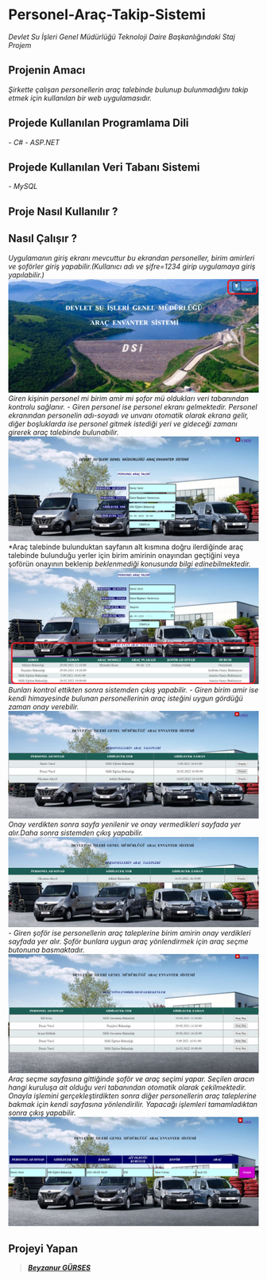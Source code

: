 # Personel-Araç-Takip-Sistemi
*Devlet Su İşleri Genel Müdürlüğü Teknoloji Daire Başkanlığındaki Staj Projem*

## Projenin Amacı
*Şirkette çalışan personellerin araç talebinde bulunup bulunmadığını takip etmek için kullanılan bir web uygulamasıdır.* 

## Projede Kullanılan Programlama Dili
 *- C#*
 *- ASP.NET*
 
## Projede Kullanılan  Veri Tabanı Sistemi
 *- MySQL*

## Proje Nasıl Kullanılır ?


## Nasıl Çalışır ?
*Uygulamanın giriş ekranı mevcuttur bu ekrandan personeller, birim amirleri ve şoförler giriş yapabilir.(Kullanıcı adı ve şifre=1234 girip uygulamaya giriş yapılabilir.)*
*![](/images/giris.png)*
*Giren kişinin personel mi birim amir mi şofor mü oldukları veri tabanından kontrolu sağlanır.* 
 *- Giren personel ise personel ekranı gelmektedir. Personel ekranından personelin adı-soyadı ve unvanı otomatik olarak ekrana gelir, diğer boşluklarda ise personel gitmek* *istediği yeri ve gideceği zamanı girerek araç talebinde bulunabilir.* 
*![](/images/aractalebi.png)*
*Araç talebinde bulunduktan sayfanın alt kısmına doğru ilerdiğinde araç talebinde bulunduğu yerler için birim amirinin onayından geçtiğini veya şoförün onayının beklenip *beklenmediği konusunda bilgi edinebilmektedir.*
*![](/images/talepsonuc.png)*
*Bunları kontrol ettikten sonra sistemden çıkış yapabilir.*
   *- Giren birim amir ise kendi himayesinde bulunan personellerinin araç isteğini uygun gördüğü zaman onay verebilir.*
*![](/images/birimamir.png)*
*Onay  verdikten sonra sayfa yenilenir ve onay vermedikleri sayfada yer alır.Daha sonra sistemden çıkış yapabilir.*
*![](/images/birimamir1.png)*
   *- Giren şoför ise personellerin araç taleplerine  birim amirin onay verdikleri sayfada yer alır. Şoför bunlara uygun araç yönlendirmek için araç seçme butonuna basmaktadır.*
*![](/images/sofor.png)*
*Araç seçme sayfasına gittiğinde şoför ve araç seçimi yapar. Seçilen aracın hangi kuruluşa ait olduğu veri tabanından otomatik olarak çekilmektedir. Onayla işlemini* *gerçekleştirdikten sonra diğer personellerin araç taleplerine bakmak için kendi sayfasına yönlendirilir. Yapacağı işlemleri tamamladıktan sonra çıkış yapabilir.*
*![](/images/arac.png)*

## Projeyi Yapan
>***[Beyzanur GÜRSES](https://github.com/BEYZANURGURSES1036)***
